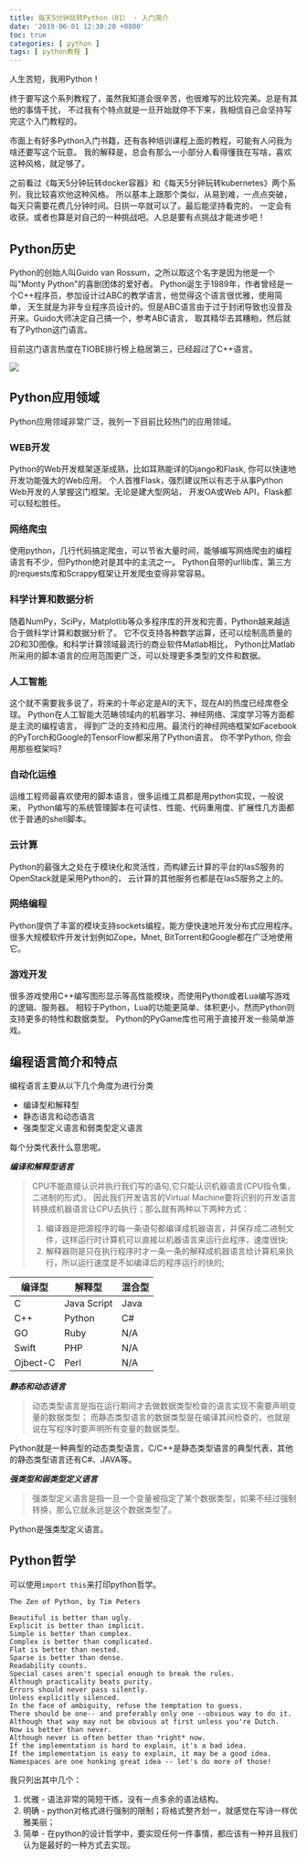 ```yaml
---
title: 每天5分钟玩转Python（01） - 入门简介
date: '2019-06-01 12:30:20 +0800'
toc: true
categories: [ python ]
tags: [ python教程 ]
---
```


人生苦短，我用Python！

终于要写这个系列教程了，虽然我知道会很辛苦，也很难写的比较完美。总是有其他的事情干扰，
不过我有个特点就是一旦开始就停不下来，我相信自己会坚持写完这个入门教程的。

市面上有好多Python入门书籍，还有各种培训课程上面的教程，可能有人问我为啥还要写这个玩意。
我的解释是，总会有那么一小部分人看得懂我在写啥，喜欢这种风格，就足够了。
<!-- more -->

之前看过《每天5分钟玩转docker容器》和《每天5分钟玩转kubernetes》两个系列，我比较喜欢他这种风格。
所以基本上跟那个类似，从易到难，一点点突破，每天只需要花费几分钟时间。日拱一卒就可以了。最后能坚持看完的，
一定会有收获。或者也算是对自己的一种挑战吧。人总是要有点挑战才能进步吧！

## Python历史

Python的创始人叫Guido van Rossum，之所以取这个名字是因为他是一个叫"Monty Python"的喜剧团体的爱好者。
Python诞生于1989年，作者曾经是一个C++程序员，参加设计过ABC的教学语言，他觉得这个语言很优雅，使用简单，
天生就是为非专业程序员设计的。但是ABC语言由于过于封闭导致也没普及开来。Guido大师决定自己搞一个，参考ABC语言，
取其精华去其糟粕，然后就有了Python这门语言。

目前这门语言热度在TIOBE排行榜上稳居第三，已经超过了C++语言。

![](https://xnstatic-1253397658.file.myqcloud.com/py5_tiobe.png)

## Python应用领域

Python应用领域非常广泛，我列一下目前比较热门的应用领域。

### WEB开发

Python的Web开发框架逐渐成熟，比如耳熟能详的Django和Flask, 你可以快速地开发功能强大的Web应用。
个人首推Flask，强烈建议所以有志于从事Python Web开发的人掌握这门框架。无论是建大型网站，
开发OA或Web API，Flask都可以轻松胜任。

### 网络爬虫

使用python，几行代码搞定爬虫，可以节省大量时间，能够编写网络爬虫的编程语言有不少，但Python绝对是其中的主流之一。
Python自带的urllib库，第三方的requests库和Scrappy框架让开发爬虫变得非常容易。

### 科学计算和数据分析

随着NumPy，SciPy，Matplotlib等众多程序库的开发和完善，Python越来越适合于做科学计算和数据分析了。
它不仅支持各种数学运算，还可以绘制高质量的2D和3D图像。和科学计算领域最流行的商业软件Matlab相比，
Python比Matlab所采用的脚本语言的应用范围更广泛，可以处理更多类型的文件和数据。

### 人工智能

这个就不需要我多说了，将来的十年必定是AI的天下，现在AI的热度已经席卷全球。
Python在人工智能大范畴领域内的机器学习、神经网络、深度学习等方面都是主流的编程语言，
得到广泛的支持和应用。最流行的神经网络框架如Facebook的PyTorch和Google的TensorFlow都采用了Python语言。
你不学Python, 你会用那些框架吗?

### 自动化运维

运维工程师最喜欢使用的脚本语言，很多运维工具都是用python实现，一般说来，
Python编写的系统管理脚本在可读性、性能、代码重用度、扩展性几方面都优于普通的shell脚本。

### 云计算

Python的最强大之处在于模块化和灵活性，而构建云计算的平台的IasS服务的OpenStack就是采用Python的，
云计算的其他服务也都是在IasS服务之上的。

### 网络编程

Python提供了丰富的模块支持sockets编程，能方便快速地开发分布式应用程序。
很多大规模软件开发计划例如Zope，Mnet, BitTorrent和Google都在广泛地使用它。

### 游戏开发

很多游戏使用C++编写图形显示等高性能模块，而使用Python或者Lua编写游戏的逻辑、服务器。
相较于Python，Lua的功能更简单、体积更小，然而Python则支持更多的特性和数据类型。
Python的PyGame库也可用于直接开发一些简单游戏。

## 编程语言简介和特点

编程语言主要从以下几个角度为进行分类

* 编译型和解释型
* 静态语言和动态语言
* 强类型定义语言和弱类型定义语言

每个分类代表什么意思呢。

**_编译和解释型语言_**

> CPU不能直接认识并执行我们写的语句,它只能认识机器语言(CPU指令集，二进制的形式)。
> 因此我们开发语言的Virtual Machine要将识别的开发语言转换成机器语言让CPU去执行；那么就有两种以下两种方式：
> 1. 编译器是把源程序的每一条语句都编译成机器语言，并保存成二进制文件，这样运行时计算机可以直接以机器语言来运行此程序，速度很快;
> 2. 解释器则是只在执行程序时才一条一条的解释成机器语言给计算机来执行，所以运行速度是不如编译后的程序运行的快的;

 编译型      | 解释型         | 混合型  
----------|-------------|------
 C        | Java Script | Java 
 C++      | Python      | C#   
 GO       | Ruby        | N/A  
 Swift    | PHP         | N/A  
 Ojbect-C | Perl        | N/A  

**_静态和动态语言_**

> 动态类型语言是指在运行期间才去做数据类型检查的语言实现不需要声明变量的数据类型；
> 而静态类型语言的数据类型是在编译其间检查的，也就是说在写程序时要声明所有变量的数据类型。

Python就是一种典型的动态类型语言，C/C++是静态类型语言的典型代表，其他的静态类型语言还有C#、JAVA等。

_**强类型和弱类型定义语言**_

> 强类型定义语言是指一旦一个变量被指定了某个数据类型，如果不经过强制转换，那么它就永远是这个数据类型了。

Python是强类型定义语言。

## Python哲学

可以使用`import this`来打印python哲学。

```
The Zen of Python, by Tim Peters

Beautiful is better than ugly.
Explicit is better than implicit.
Simple is better than complex.
Complex is better than complicated.
Flat is better than nested.
Sparse is better than dense.
Readability counts.
Special cases aren't special enough to break the rules.
Although practicality beats purity.
Errors should never pass silently.
Unless explicitly silenced.
In the face of ambiguity, refuse the temptation to guess.
There should be one-- and preferably only one --obvious way to do it.
Although that way may not be obvious at first unless you're Dutch.
Now is better than never.
Although never is often better than *right* now.
If the implementation is hard to explain, it's a bad idea.
If the implementation is easy to explain, it may be a good idea.
Namespaces are one honking great idea -- let's do more of those!
```

我只列出其中几个：

1. 优雅 - 语法非常的简短干练，没有一点多余的语法结构。
1. 明确 - python对格式进行强制的限制；将格式整齐划一，就感觉在写诗一样优雅美丽；
1. 简单 - 在python的设计哲学中，要实现任何一件事情，都应该有一种并且我们认为是最好的一种方式去实现。
